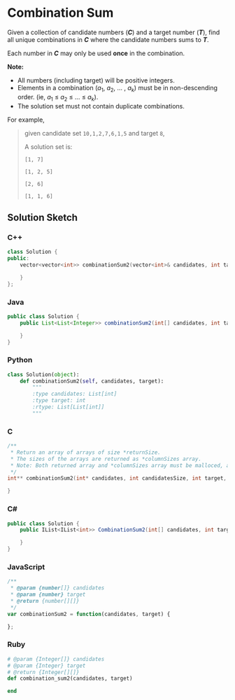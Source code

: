 # Combination Sum

Given a collection  of candidate numbers (***C***) and a target number (***T***), find all unique combinations in ***C*** where the candidate numbers sums to ***T***.

Each number in ***C*** may only be used **once** in the combination.

**Note:**

- All numbers (including target) will be positive integers.
- Elements in a combination (*a*<sub>1</sub>, *a*<sub>2</sub>, … , *a*<sub>k</sub>) must be in non-descending order. (ie, *a*<sub>1</sub> ≤ *a*<sub>2</sub> ≤ … ≤ *a*<sub>k</sub>).
- The solution set must not contain duplicate combinations.

For example,

> given candidate set `10,1,2,7,6,1,5` and target `8`,
> 
> A solution set is: 
> 
> `[1, 7] `
> 
> `[1, 2, 5] `
> 
> `[2, 6] `
> 
> `[1, 1, 6] `

## Solution Sketch

### C++
```C++
class Solution {
public:
    vector<vector<int>> combinationSum2(vector<int>& candidates, int target) {

    }
};
```

### Java
```Java
public class Solution {
    public List<List<Integer>> combinationSum2(int[] candidates, int target) {

    }
}
```

### Python
```Python
class Solution(object):
    def combinationSum2(self, candidates, target):
        """
        :type candidates: List[int]
        :type target: int
        :rtype: List[List[int]]
        """
```

### C
```C
/**
 * Return an array of arrays of size *returnSize.
 * The sizes of the arrays are returned as *columnSizes array.
 * Note: Both returned array and *columnSizes array must be malloced, assume caller calls free().
 */
int** combinationSum2(int* candidates, int candidatesSize, int target, int** columnSizes, int* returnSize) {

}
```

### C# 
```C#
public class Solution {
    public IList<IList<int>> CombinationSum2(int[] candidates, int target) {

    }
}
```

### JavaScript
```JavaScript
/**
 * @param {number[]} candidates
 * @param {number} target
 * @return {number[][]}
 */
var combinationSum2 = function(candidates, target) {

};
```

### Ruby
```Ruby
# @param {Integer[]} candidates
# @param {Integer} target
# @return {Integer[][]}
def combination_sum2(candidates, target)

end
```
